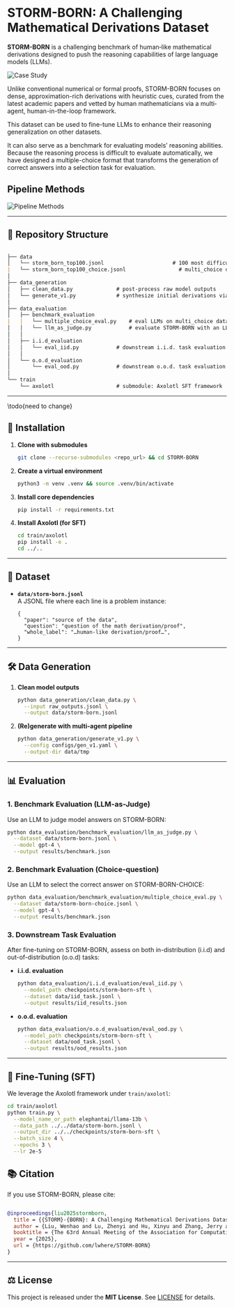 # STORM-BORN: A Challenging Mathematical Derivations Dataset

**STORM-BORN** is a challenging benchmark of human‐like mathematical derivations designed to push the reasoning capabilities of large language models (LLMs). 

![Case Study](./train/case_study.png)

Unlike conventional numerical or formal proofs, STORM-BORN focuses on dense, approximation-rich derivations with heuristic cues, curated from the latest academic papers and vetted by human mathematicians via a multi‐agent, human-in-the-loop framework.

This dataset can be used to fine-tune LLMs to enhance their reasoning generalization on other datasets.

It can also serve as a benchmark for evaluating models’ reasoning abilities. Because the reasoning process is difficult to evaluate automatically, we have designed a multiple-choice format that transforms the generation of correct answers into a selection task for evaluation.

## Pipeline Methods

![Pipeline Methods](./train/methods.png)

---

## 📂 Repository Structure
```markdown

├── data
│   └── storm_born_top100.jsonl                      # 100 most difficult problems (from 2,000 samples)
|   └── storm_born_top100_choice.jsonl                 # multi_choice data converted from storm-born
│
├── data_generation
│   ├── clean_data.py              # post-process raw model outputs
│   └── generate_v1.py             # synthesize initial derivations via multi-agent pipeline
│
├── data_evaluation
│   ├── benchmark_evaluation
|   |   └── multiple_choice_eval.py    # eval LLMs on multi_choice data
│   │   └── llm_as_judge.py            # evaluate STORM-BORN with an LLM-as-Judge
│   │
│   ├── i.i.d_evaluation
│   │   └── eval_iid.py            # downstream i.i.d. task evaluation script
│   │
│   └── o.o.d_evaluation
│       └── eval_ood.py            # downstream o.o.d. task evaluation script
│
└── train
    └── axolotl                    # submodule: Axolotl SFT framework
```

---

\todo{need to change}
## 🚀 Installation

1. **Clone with submodules**  
   ```bash
   git clone --recurse-submodules <repo_url> && cd STORM-BORN
   ```

2. **Create a virtual environment**  
   ```bash
   python3 -m venv .venv && source .venv/bin/activate
   ```

3. **Install core dependencies**  
   ```bash
   pip install -r requirements.txt
   ```

4. **Install Axolotl (for SFT)**  
   ```bash
   cd train/axolotl
   pip install -e .
   cd ../..
   ```

---

## 📖 Dataset

- **`data/storm-born.jsonl`**  
  A JSONL file where each line is a problem instance:
  ```jsonc
  {
    "paper": "source of the data",
    "question": "question of the math derivation/proof",
    "whole_label": "…human-like derivation/proof…",
  }
  ```

---

## 🛠️ Data Generation

1. **Clean model outputs**  
   ```bash
   python data_generation/clean_data.py \
     --input raw_outputs.jsonl \
     --output data/storm-born.jsonl
   ```

2. **(Re)generate with multi-agent pipeline**  
   ```bash
   python data_generation/generate_v1.py \
     --config configs/gen_v1.yaml \
     --output-dir data/tmp
   ```

---

## 📊 Evaluation

### 1. Benchmark Evaluation (LLM-as-Judge)

Use an LLM to judge model answers on STORM-BORN:

```bash
python data_evaluation/benchmark_evaluation/llm_as_judge.py \
  --dataset data/storm-born.jsonl \
  --model gpt-4 \
  --output results/benchmark.json
```
### 2. Benchmark Evaluation (Choice-question)

Use an LLM to select the correct answer on STORM-BORN-CHOICE:
```bash
python data_evaluation/benchmark_evaluation/multiple_choice_eval.py \
  --dataset data/storm-born-choice.jsonl \
  --model gpt-4 \
  --output results/benchmark.json
```
### 3. Downstream Task Evaluation

After fine-tuning on STORM-BORN, assess on both in-distribution (i.i.d) and out-of-distribution (o.o.d) tasks:

- **i.i.d. evaluation**  
  ```bash
  python data_evaluation/i.i.d_evaluation/eval_iid.py \
    --model_path checkpoints/storm-born-sft \
    --dataset data/iid_task.jsonl \
    --output results/iid_results.json
  ```

- **o.o.d. evaluation**  
  ```bash
  python data_evaluation/o.o.d_evaluation/eval_ood.py \
    --model_path checkpoints/storm-born-sft \
    --dataset data/ood_task.jsonl \
    --output results/ood_results.json
  ```

---

## 🤖 Fine-Tuning (SFT)

We leverage the Axolotl framework under `train/axolotl`:

```bash
cd train/axolotl
python train.py \
  --model_name_or_path elephantai/llama-13b \
  --data_path ../../data/storm-born.jsonl \
  --output_dir ../../checkpoints/storm-born-sft \
  --batch_size 4 \
  --epochs 3 \
  --lr 2e-5
```



## 📚 Citation

If you use STORM-BORN, please cite:

```bibtex

@inproceedings{liu2025stormborn,
  title = {{STORM}-{BORN}: A Challenging Mathematical Derivations Dataset Curated via a Human-in-the-Loop Multi-Agent Framework},
  author = {Liu, Wenhao and Lu, Zhenyi and Hu, Xinyu and Zhang, Jerry and Li, Dailin and Cen, Jiacheng and Cao, Huilin and Wang, Haiteng and Li, Yuhan and Xie, Kun and Li, Dandan and Zhang, Pei and Zhang, Chengbo and Ren, Yuxiang and Ma, Yan and Huang, Xiaohong},
  booktitle = {The 63rd Annual Meeting of the Association for Computational Linguistics},
  year = {2025},
  url = {https://github.com/lwhere/STORM-BORN}
}
```

---

## ⚖️ License

This project is released under the **MIT License**. See [LICENSE](./LICENSE) for details.
```
